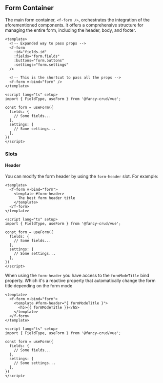 ## Form Container
The main form container, `<f-form />`, orchestrates the integration of the aforementioned components. It offers a comprehensive structure for managing the entire form, including the header, body, and footer.

```vue
<template>
  <!-- Expanded way to pass props -->
  <f-form
    :id="fields.id"
    :fields="form.fields"
    :buttons="form.buttons"
    :settings="form.settings"
  />

  <!-- This is the shortcut to pass all the props -->
  <f-form v-bind="form" />
</template>

<script lang="ts" setup>
import { FieldType, useForm } from '@fancy-crud/vue';

const form = useForm({
  fields: {
    // Some fields...
  },
  settings: {
    // Some settings...
  },
})
</script>
```

### Slots

#### Header

You can modify the form header by using the `form-header` slot. For example:

```vue
<template>
  <f-form v-bind="form">
    <template #form-header>
      The best form header title
    </template>
  </f-form>
</template>

<script lang="ts" setup>
import { FieldType, useForm } from '@fancy-crud/vue';

const form = useForm({
  fields: {
    // Some fields...
  },
  settings: {
    // Some settings...
  },
})
</script>
```

When using the `form-header` you have access to the `formModeTitle` bind property. Which it's a reactive property that automatically change the form title depending on the form mode

```vue
<template>
  <f-form v-bind="form">
    <template #form-header="{ formModeTitle }">
      <h5>{{ formModeTitle }}</h5>
    </template>
  </f-form>
</template>

<script lang="ts" setup>
import { FieldType, useForm } from '@fancy-crud/vue';

const form = useForm({
  fields: {
    // Some fields...
  },
  settings: {
    // Some settings...
  },
})
</script>
```

